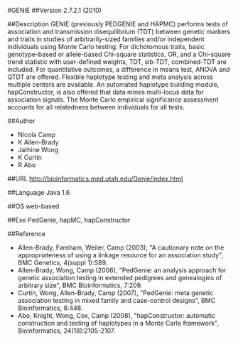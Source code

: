 #GENIE
##Version
2.7.2.1 (2010)

##Description
GENIE (previously PEDGENIE and HAPMC) performs tests of association and transmission disequilibrium (TDT) between genetic markers and traits in studies of arbitrarily-sized families and/or independent individuals using Monte Carlo testing. For dichotomous traits, basic genotype-based or allele-based Chi-square statistics, OR, and a Chi-square trend statistic with user-defined weights, TDT, sib-TDT, combined-TDT are included. For quantitative outcomes, a difference in means test, ANOVA and QTDT are offered. Flexible haplotype testing and meta analysis across multiple centers are available. An automated haplotype building module, hapConstructor, is also offered that data mines multi-locus data for association signals. The Monte Carlo empirical significance assessment accounts for all relatedness between individuals for all tests.

##Author
* Nicola Camp
* K Allen-Brady
* Jathine Wong
* K Curtin
* R Abo

##URL
http://bioinformatics.med.utah.edu/Genie/index.html

##Language
Java 1.6

##OS
web-based

##Exe
PedGenie, hapMC, hapConstructor

##Reference
* Allen-Brady, Farnham, Weiler, Camp (2003), "A cautionary note on the appropriateness of using a linkage resource for an association study", BMC Genetics, 4(suppl 1):S89.
* Allen-Brady, Wong, Camp (2006), "PedGenie: an analysis approach for genetic association testing in extended pedigrees and genealogies of arbitrary size", BMC Bioinformatics, 7:209.
* Curtin, Wong, Allen-Brady, Camp (2007), "PedGenie: meta genetic association testing in mixed family and case-control designs", BMC Bioinformatics, 8:448.
* Abo, Knight, Wong, Cox, Camp (2008), "hapConstructor: automatic construction and testing of haplotypes in a Monte Carlo framework", Bioinformatics, 24(18):2105-2107.

